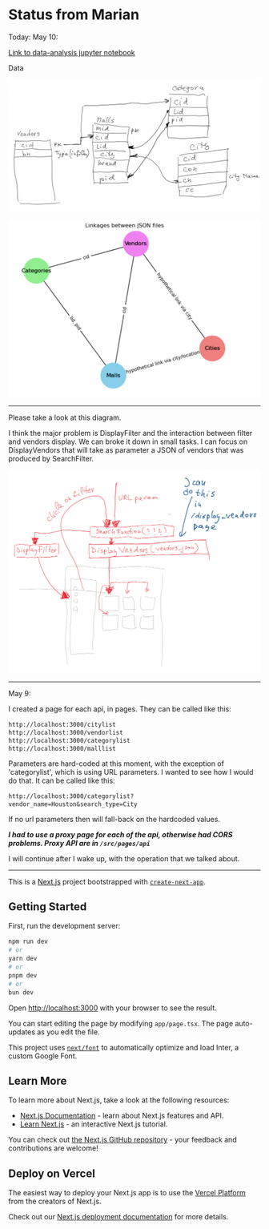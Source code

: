 # Status from Marian

Today: May 10:

<!-- insert link to local md called data-analysis.md -->

[Link to data-analysis jupyter notebook](data_analysis.ipynb)

Data

![1715377401303](image/README/1715377401303.png)

![alt text](image/README/image-1.png)


---

Please take a look at this diagram.

I think the major problem is DisplayFilter and the interaction between filter and vendors display.
We can broke it down in small tasks. I can focus on DisplayVendors that will take as parameter a JSON of vendors that was produced by SearchFilter.

![1715342992089](image/README/1715342992089.png)

---

May 9:

I created a page for each api, in pages. They can be called like this:

```
http://localhost:3000/citylist
http://localhost:3000/vendorlist
http://localhost:3000/categorylist
http://localhost:3000/malllist
```

Parameters are hard-coded at this moment, with the exception of 'categorylist', which is using URL parameters. I wanted to see how I would do that. It can be called like this:

```
http://localhost:3000/categorylist?vendor_name=Houston&search_type=City
```

If no url parameters then will fall-back on the hardcoded values.

***I had to use a proxy page for each of the api, otherwise had CORS problems. Proxy API are in `/src/pages/api`***

I will continue after I wake up, with the operation that we talked about.

---

This is a [Next.js](https://nextjs.org/) project bootstrapped with [`create-next-app`](https://github.com/vercel/next.js/tree/canary/packages/create-next-app).

## Getting Started

First, run the development server:

```bash
npm run dev
# or
yarn dev
# or
pnpm dev
# or
bun dev
```

Open [http://localhost:3000](http://localhost:3000) with your browser to see the result.

You can start editing the page by modifying `app/page.tsx`. The page auto-updates as you edit the file.

This project uses [`next/font`](https://nextjs.org/docs/basic-features/font-optimization) to automatically optimize and load Inter, a custom Google Font.

## Learn More

To learn more about Next.js, take a look at the following resources:

- [Next.js Documentation](https://nextjs.org/docs) - learn about Next.js features and API.
- [Learn Next.js](https://nextjs.org/learn) - an interactive Next.js tutorial.

You can check out [the Next.js GitHub repository](https://github.com/vercel/next.js/) - your feedback and contributions are welcome!

## Deploy on Vercel

The easiest way to deploy your Next.js app is to use the [Vercel Platform](https://vercel.com/new?utm_medium=default-template&filter=next.js&utm_source=create-next-app&utm_campaign=create-next-app-readme) from the creators of Next.js.

Check out our [Next.js deployment documentation](https://nextjs.org/docs/deployment) for more details.

